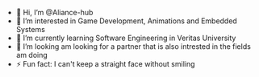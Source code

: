 - 👋 Hi, I’m @Aliance-hub
- 👀 I’m interested in Game Development, Animations and Embedded Systems
- 🌱 I’m currently learning Software Engineering in Veritas University
- 💞️ I’m looking am looking for a partner that is also intrested in the fields am doing
- ⚡ Fun fact: I can't keep a straight face without smiling

<!---
Aliance-hub/Aliance-hub is a ✨ special ✨ repository because its `README.md` (this file) appears on your GitHub profile.
You can click the Preview link to take a look at your changes.
--->
